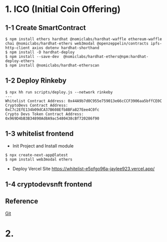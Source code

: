 
# 1. ICO (Initial Coin Offering)
## 1-1 Create SmartContract
```
$ npm install ethers hardhat @nomiclabs/hardhat-waffle ethereum-waffle chai @nomiclabs/hardhat-ethers web3modal @openzeppelin/contracts ipfs-http-client axios dotenv hardhat-shorthand
$ npm install -D hardhat-deploy
$ npm install --save-dev  @nomiclabs/hardhat-ethers@npm:hardhat-deploy-ethers
$ npm install @nomiclabs/hardhat-etherscan
```
## 1-2 Deploy Rinkeby
```
$ npx hh run scripts/deploy.js --network rinkeby
---
Whitelist Contract Address: 0x44A9b7d0C955e759013e66cCCF3906aa5bffCE0C
CryptoDevs Contract Address: 0xC7c2EfE134b09dCA37B608Efb8BFa827Eee4C0fc
Crypto Devs Token Contract Address: 0x969D4bB3B34890Ad8A9ac5480438cBf720286f90
```

## 1-3 whitelist frontend
- Init Project and Install module
```
$ npx create-next-app@latest
$ npm install web3modal ethers
```
- Deploy Vercel Site 
https://whitelist-e5pfgo96a-jaylee923.vercel.app/

## 1-4 cryptodevsnft frontend



## Reference
[Git](https://github.com/LearnWeb3DAO/ICO)


# 2. 
